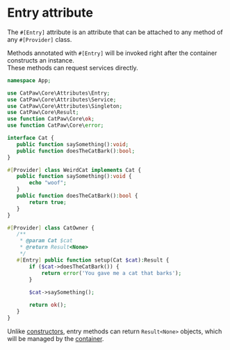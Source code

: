 # Entry attribute

The `#[Entry]` attribute is an attribute that can be attached to any method of any `#[Provider]` class.

Methods annotated with `#[Entry]` will be invoked right after the container constructs an instance.\
These methods can request services directly.

 ```php
namespace App;

use CatPaw\Core\Attributes\Entry;
use CatPaw\Core\Attributes\Service;
use CatPaw\Core\Attributes\Singleton;
use CatPaw\Core\Result;
use function CatPaw\Core\ok;
use function CatPaw\Core\error;

interface Cat {
    public function saySomething():void;
    public function doesTheCatBark():bool;
}

#[Provider] class WeirdCat implements Cat {
    public function saySomething():void {
        echo "woof";
    }
    public function doesTheCatBark():bool {
        return true;
    }
}

#[Provider] class CatOwner {
    /**
     * @param Cat $cat
     * @return Result<None>
     */
    #[Entry] public function setup(Cat $cat):Result {
        if ($cat->doesTheCatBark()) {
            return error('You gave me a cat that barks');
        }
        
        $cat->saySomething();

        return ok();
    }
}
 ```

Unlike [constructors](./Constructors.md), entry methods can return `Result<None>` objects, which will be managed by the [container](./Container.md).
